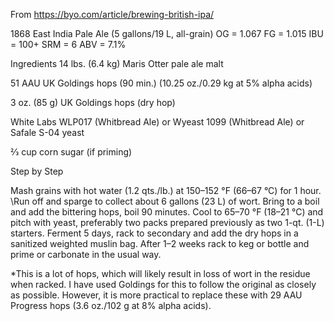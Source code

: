 From https://byo.com/article/brewing-british-ipa/


1868 East India Pale Ale
(5 gallons/19 L, all-grain)
OG = 1.067 FG = 1.015
IBU = 100+ SRM = 6 ABV = 7.1%

Ingredients
14 lbs. (6.4 kg) Maris Otter pale ale malt

51 AAU UK Goldings hops (90 min.) (10.25 oz./0.29 kg at 5% alpha acids)

3 oz. (85 g) UK Goldings hops (dry hop)

White Labs WLP017 (Whitbread Ale) or Wyeast 1099 (Whitbread Ale) or Safale S-04 yeast

2⁄3 cup corn sugar (if priming)


Step by Step

Mash grains with hot water (1.2 qts./lb.) at 150–152 °F (66–67 °C) for 1 hour. 
\Run off and sparge to collect about 6 gallons (23 L) of wort. 
Bring to a boil and add the bittering hops, boil 90 minutes. 
Cool to 65–70 °F (18–21 °C) and pitch with yeast, preferably two packs prepared previously as two 1-qt. 
(1-L) starters. Ferment 5 days, rack to secondary and add the dry hops in a sanitized weighted muslin bag. 
After 1–2 weeks rack to keg or bottle and prime or carbonate in the usual way.

*This is a lot of hops, which will likely result in loss of wort in the residue when racked.
I have used Goldings for this to follow the original as closely as possible. 
However, it is more practical to replace these with 29 AAU Progress hops (3.6 oz./102 g at 8% alpha acids).
